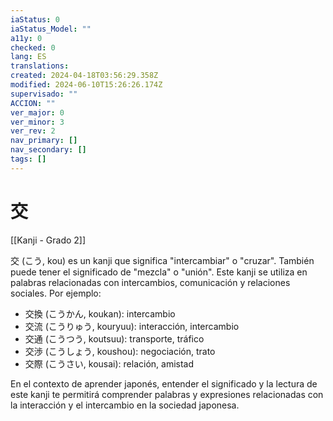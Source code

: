 ```yaml
---
iaStatus: 0
iaStatus_Model: ""
a11y: 0
checked: 0
lang: ES
translations: 
created: 2024-04-18T03:56:29.358Z
modified: 2024-06-10T15:26:26.174Z
supervisado: ""
ACCION: ""
ver_major: 0
ver_minor: 3
ver_rev: 2
nav_primary: []
nav_secondary: []
tags: []
---
```

# 交

[[Kanji - Grado 2]]

交 (こう, kou) es un kanji que significa "intercambiar" o "cruzar". También puede tener el significado de "mezcla" o "unión". Este kanji se utiliza en palabras relacionadas con intercambios, comunicación y relaciones sociales. Por ejemplo:

- 交換 (こうかん, koukan): intercambio
- 交流 (こうりゅう, kouryuu): interacción, intercambio
- 交通 (こうつう, koutsuu): transporte, tráfico
- 交渉 (こうしょう, koushou): negociación, trato
- 交際 (こうさい, kousai): relación, amistad

En el contexto de aprender japonés, entender el significado y la lectura de este kanji te permitirá comprender palabras y expresiones relacionadas con la interacción y el intercambio en la sociedad japonesa.
